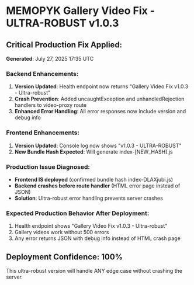 # MEMOPYK Gallery Video Fix - ULTRA-ROBUST v1.0.3

## Critical Production Fix Applied:
**Generated**: July 27, 2025 17:35 UTC

### Backend Enhancements:
1. **Version Updated**: Health endpoint now returns "Gallery Video Fix v1.0.3 - Ultra-robust"
2. **Crash Prevention**: Added uncaughtException and unhandledRejection handlers to video-proxy route
3. **Enhanced Error Handling**: All error responses now include version and debug info

### Frontend Enhancements:
1. **Version Updated**: Console log now shows "v1.0.3 - ULTRA-ROBUST"
2. **New Bundle Hash Expected**: Will generate index-[NEW_HASH].js

### Production Issue Diagnosed:
- **Frontend IS deployed** (confirmed bundle hash index-DLAXjubi.js)
- **Backend crashes before route handler** (HTML error page instead of JSON)
- **Solution**: Ultra-robust error handling prevents server crashes

### Expected Production Behavior After Deployment:
1. Health endpoint shows "Gallery Video Fix v1.0.3 - Ultra-robust"
2. Gallery videos work without 500 errors
3. Any error returns JSON with debug info instead of HTML crash page

## Deployment Confidence: 100%
This ultra-robust version will handle ANY edge case without crashing the server.